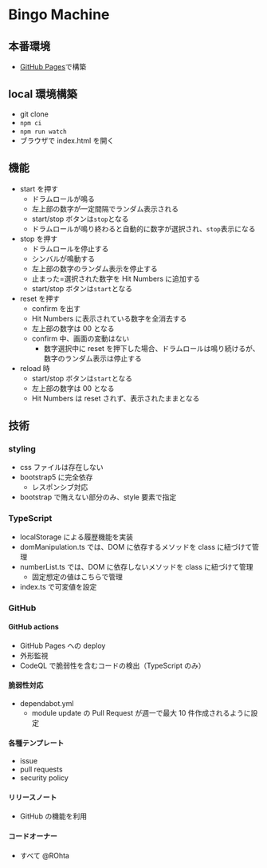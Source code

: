# Bingo Machine

## 本番環境

- [GitHub Pages](https://rohta.github.io/bingo/)で構築

## local 環境構築

- git clone
- `npm ci`
- `npm run watch`
- ブラウザで index.html を開く

## 機能

- start を押す
  - ドラムロールが鳴る
  - 左上部の数字が一定間隔でランダム表示される
  - start/stop ボタンは`stop`となる
  - ドラムロールが鳴り終わると自動的に数字が選択され、`stop`表示になる
- stop を押す
  - ドラムロールを停止する
  - シンバルが鳴動する
  - 左上部の数字のランダム表示を停止する
  - 止まった=選択された数字を Hit Numbers に追加する
  - start/stop ボタンは`start`となる
- reset を押す
  - confirm を出す
  - Hit Numbers に表示されている数字を全消去する
  - 左上部の数字は 00 となる
  - confirm 中、画面の変動はない
    - 数字選択中に reset を押下した場合、ドラムロールは鳴り続けるが、数字のランダム表示は停止する
- reload 時
  - start/stop ボタンは`start`となる
  - 左上部の数字は 00 となる
  - Hit Numbers は reset されず、表示されたままとなる

## 技術

### styling

- css ファイルは存在しない
- bootstrap5 に完全依存
  - レスポンシブ対応
- bootstrap で賄えない部分のみ、style 要素で指定

### TypeScript

- localStorage による履歴機能を実装
- domManipulation.ts では、DOM に依存するメソッドを class に紐づけて管理
- numberList.ts では、DOM に依存しないメソッドを class に紐づけて管理
  - 固定想定の値はこちらで管理
- index.ts で可変値を設定

### GitHub

#### GitHub actions

- GitHub Pages への deploy
- 外形監視
- CodeQL で脆弱性を含むコードの検出（TypeScript のみ）

#### 脆弱性対応

- dependabot.yml
  - module update の Pull Request が週一で最大 10 件作成されるように設定

#### 各種テンプレート

- issue
- pull requests
- security policy

#### リリースノート

- GitHub の機能を利用

#### コードオーナー

- すべて @ROhta
